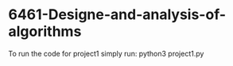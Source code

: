 # 6461-Designe-and-analysis-of-algorithms

To run the code for project1 simply run:
   python3 project1.py
